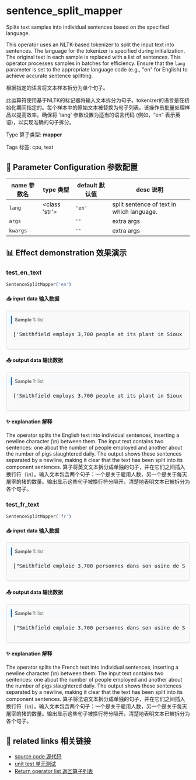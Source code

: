 # sentence_split_mapper

Splits text samples into individual sentences based on the specified language.

This operator uses an NLTK-based tokenizer to split the input text into sentences. The language for the tokenizer is specified during initialization. The original text in each sample is replaced with a list of sentences. This operator processes samples in batches for efficiency. Ensure that the `lang` parameter is set to the appropriate language code (e.g., "en" for English) to achieve accurate sentence splitting.

根据指定的语言将文本样本拆分为单个句子。

此运算符使用基于NLTK的标记器将输入文本拆分为句子。tokenizer的语言是在初始化期间指定的。每个样本中的原始文本被替换为句子列表。该操作员批量处理样品以提高效率。确保将 'lang' 参数设置为适当的语言代码 (例如，“en” 表示英语)，以实现准确的句子拆分。

Type 算子类型: **mapper**

Tags 标签: cpu, text

## 🔧 Parameter Configuration 参数配置
| name 参数名 | type 类型 | default 默认值 | desc 说明 |
|--------|------|--------|------|
| `lang` | <class 'str'> | `'en'` | split sentence of text in which language. |
| `args` |  | `''` | extra args |
| `kwargs` |  | `''` | extra args |

## 📊 Effect demonstration 效果演示
### test_en_text
```python
SentenceSplitMapper('en')
```

#### 📥 input data 输入数据
<div class="sample-card" style="border:1px solid #ddd; padding:12px; margin:8px 0; border-radius:6px; background:#fafafa; box-shadow:0 1px 3px rgba(0,0,0,0.1);"><div class="sample-header" style="background:#f8f9fa; padding:4px 8px; margin-bottom:6px; border-radius:3px; font-size:0.9em; color:#666; border-left:3px solid #007acc;"><strong>Sample 1:</strong> list</div><pre style="padding:6px; background:#f6f8fa; border-radius:4px; overflow-x:auto; white-space:pre; word-wrap:normal;">[&#x27;Smithfield employs 3,700 people at its plant in Sioux Falls, South Dakota. The plant slaughters 19,500 pigs a day — 5 percent of U.S. pork.&#x27;]</pre></div>

#### 📤 output data 输出数据
<div class="sample-card" style="border:1px solid #ddd; padding:12px; margin:8px 0; border-radius:6px; background:#fafafa; box-shadow:0 1px 3px rgba(0,0,0,0.1);"><div class="sample-header" style="background:#f8f9fa; padding:4px 8px; margin-bottom:6px; border-radius:3px; font-size:0.9em; color:#666; border-left:3px solid #007acc;"><strong>Sample 1:</strong> list</div><pre style="padding:6px; background:#f6f8fa; border-radius:4px; overflow-x:auto; white-space:pre; word-wrap:normal;">[&#x27;Smithfield employs 3,700 people at its plant in Sioux Falls, South Dakota.\nThe plant slaughters 19,500 pigs a day — 5 percent of U.S. pork.&#x27;]</pre></div>

#### ✨ explanation 解释
The operator splits the English text into individual sentences, inserting a newline character (\n) between them. The input text contains two sentences: one about the number of people employed and another about the number of pigs slaughtered daily. The output shows these sentences separated by a newline, making it clear that the text has been split into its component sentences.
算子将英文文本拆分成单独的句子，并在它们之间插入换行符（\n）。输入文本包含两个句子：一个是关于雇用人数，另一个是关于每天屠宰的猪的数量。输出显示这些句子被换行符分隔开，清楚地表明文本已被拆分为各个句子。

### test_fr_text
```python
SentenceSplitMapper('fr')
```

#### 📥 input data 输入数据
<div class="sample-card" style="border:1px solid #ddd; padding:12px; margin:8px 0; border-radius:6px; background:#fafafa; box-shadow:0 1px 3px rgba(0,0,0,0.1);"><div class="sample-header" style="background:#f8f9fa; padding:4px 8px; margin-bottom:6px; border-radius:3px; font-size:0.9em; color:#666; border-left:3px solid #007acc;"><strong>Sample 1:</strong> list</div><pre style="padding:6px; background:#f6f8fa; border-radius:4px; overflow-x:auto; white-space:pre; word-wrap:normal;">[&quot;Smithfield emploie 3,700 personnes dans son usine de Sioux Falls, dans le Dakota du Sud. L&#x27;usine abat 19 500 porcs par jour, soit 5 % du porc américain.&quot;]</pre></div>

#### 📤 output data 输出数据
<div class="sample-card" style="border:1px solid #ddd; padding:12px; margin:8px 0; border-radius:6px; background:#fafafa; box-shadow:0 1px 3px rgba(0,0,0,0.1);"><div class="sample-header" style="background:#f8f9fa; padding:4px 8px; margin-bottom:6px; border-radius:3px; font-size:0.9em; color:#666; border-left:3px solid #007acc;"><strong>Sample 1:</strong> list</div><pre style="padding:6px; background:#f6f8fa; border-radius:4px; overflow-x:auto; white-space:pre; word-wrap:normal;">[&quot;Smithfield emploie 3,700 personnes dans son usine de Sioux Falls, dans le Dakota du Sud.\nL&#x27;usine abat 19 500 porcs par jour, soit 5 % du porc américain.&quot;]</pre></div>

#### ✨ explanation 解释
The operator splits the French text into individual sentences, inserting a newline character (\n) between them. The input text contains two sentences: one about the number of people employed and another about the number of pigs slaughtered daily. The output shows these sentences separated by a newline, making it clear that the text has been split into its component sentences.
算子将法语文本拆分成单独的句子，并在它们之间插入换行符（\n）。输入文本包含两个句子：一个是关于雇用人数，另一个是关于每天屠宰的猪的数量。输出显示这些句子被换行符分隔开，清楚地表明文本已被拆分为各个句子。


## 🔗 related links 相关链接
- [source code 源代码](../../../data_juicer/ops/mapper/sentence_split_mapper.py)
- [unit test 单元测试](../../../tests/ops/mapper/test_sentence_split_mapper.py)
- [Return operator list 返回算子列表](../../Operators.md)